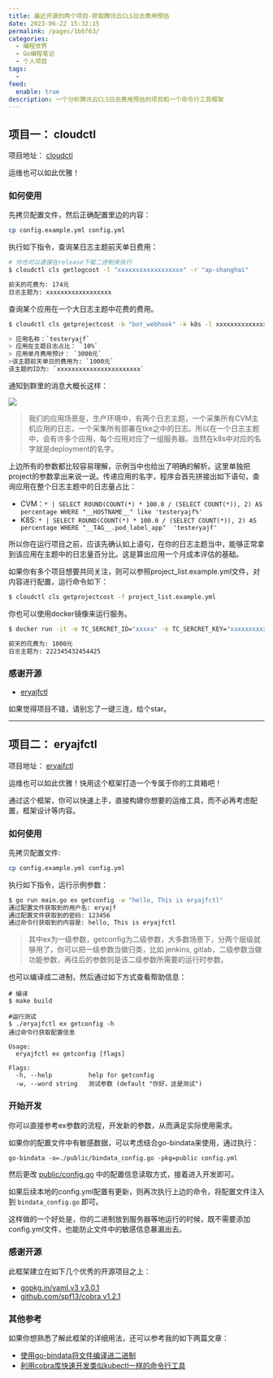 ```yaml
---
title: 最近开源的两个项目-获取腾讯云CLS日志费用预估
date: 2023-06-22 15:32:15
permalink: /pages/1b6f63/
categories:
  - 编程世界
  - Go编程笔记
  - 个人项目
tags:
  -
feed:
  enable: true
description: 一个分析腾讯云CLS日志费用预估的项目和一个命令行工具框架
---
```



## 项目一： cloudctl

项目地址： [cloudctl](https://github.com/eryajf/cloudctl)

运维也可以如此优雅！

### 如何使用

先拷贝配置文件，然后正确配置里边的内容：

```sh
cp config.example.yml config.yml
```

执行如下指令，查询某日志主题前天单日费用：

```sh
# 你也可以直接在release下载二进制来执行
$ cloudctl cls getlogcost -l "xxxxxxxxxxxxxxxxxx" -r "ap-shanghai"

前天的花费为: 174元
日志主题为: xxxxxxxxxxxxxxxxxx
```

查询某个应用在一个大日志主题中花费的费用。

```sh
$ cloudctl cls getprojectcost -b "bot_webhook" -k k8s -l xxxxxxxxxxxxxxxxxxxxxxx -p testeryajf -r ap-shanghai

> 应用名称：`testeryajf`
> 应用在主题日志占比： `10%`
> 应用单月费用预计： `3000元`
>该主题前天单日的费用为: `1000元`
该主题的ID为: `xxxxxxxxxxxxxxxxxxxxxxx`
```

通知到群里的消息大概长这样：

![](https://cdn.staticaly.com/gh/eryajf/tu/main/img/image_20230605_184855.png)

> 我们的应用场景是，生产环境中，有两个日志主题，一个采集所有CVM主机应用的日志，一个采集所有部署在tke之中的日志。所以在一个日志主题中，会有许多个应用，每个应用对应了一组服务器。当然在k8s中对应的名字就是deployment的名字。

上边所有的参数都比较容易理解，示例当中也给出了明确的解析。这里单独把project的参数拿出来说一说。传递应用的名字，程序会首先拼接出如下语句，查询应用在整个日志主题中的日志量占比：

- CVM：`* | SELECT ROUND(COUNT(*) * 100.0 / (SELECT COUNT(*)), 2) AS percentage WHERE "__HOSTNAME__" like 'testeryajf%'`
- K8S: `* | SELECT ROUND(COUNT(*) * 100.0 / (SELECT COUNT(*)), 2) AS percentage WHERE "__TAG__.pod_label_app"  'testeryajf'`

所以你在运行项目之前，应该先确认如上语句，在你的日志主题当中，能够正常拿到该应用在主题中的日志量百分比。这是算出应用一个月成本评估的基础。

如果你有多个项目想要共同关注，则可以参照project_list.example.yml文件，对内容进行配置，运行命令如下：

```sh
$ cloudctl cls getprojectcost -f project_list.example.yml
```

你也可以使用docker镜像来运行服务。

```sh
$ docker run -it -e TC_SERCRET_ID="xxxxx" -e TC_SERCRET_KEY="xxxxxxxxxx" dockerproxy.com/eryajf/cloudctl /app/cloudctl cls getlogcost  -l "222345432454425"

前天的花费为: 1000元
日志主题为: 222345432454425
```

### 感谢开源


- [eryajfctl](https://github.com/eryajf/eryajfctl)

如果觉得项目不错，请别忘了一键三连，给个star。

---

## 项目二： eryajfctl

项目地址： [eryajfctl](https://github.com/eryajf/eryajfctl)

运维也可以如此优雅！快用这个框架打造一个专属于你的工具箱吧！

通过这个框架，你可以快速上手，直接构建你想要的运维工具，而不必再考虑配置，框架设计等内容。

### 如何使用

先拷贝配置文件:

```sh
cp config.example.yml config.yml
```

执行如下指令，运行示例参数：

```sh
$ go run main.go ex getconfig -w "hello, This is eryajfctl"
通过配置文件获取到的用户名: eryajf
通过配置文件获取到的密码: 123456
通过命令行获取到的内容是: hello, This is eryajfctl
```

> 其中ex为一级参数，getconfig为二级参数，大多数场景下，分两个层级就够用了，你可以把一级参数当做归类，比如 jenkins, gitlab，二级参数当做功能参数，再往后的参数则是该二级参数所需要的运行时参数。

也可以编译成二进制，然后通过如下方式查看帮助信息：

```
# 编译
$ make build

#运行测试
$ ./eryajfctl ex getconfig -h
通过命令行获取配置信息

Usage:
  eryajfctl ex getconfig [flags]

Flags:
  -h, --help          help for getconfig
  -w, --word string   测试参数 (default "你好，这是测试")
```

### 开始开发

你可以直接参考ex参数的流程，开发新的参数，从而满足实际使用需求。

如果你的配置文件中有敏感数据，可以考虑结合go-bindata来使用，通过执行：

```
go-bindata -o=./public/bindata_config.go -pkg=public config.yml
```

然后更改 [public/config.go](https://github.com/eryajf/eryajfctl/blob/4cd30714062e5b65746bdb5f100f19bfe38ed52e/public/config.go#L28) 中的配置信息读取方式，接着进入开发即可。

如果后续本地的config.yml配置有更新，则再次执行上边的命令，将配置文件注入到 `bindata_config.go` 即可。

这样做的一个好处是，你的二进制放到服务器等地运行的时候，既不需要添加config.yml文件，也能防止文件中的敏感信息暴漏出去。

### 感谢开源

此框架建立在如下几个优秀的开源项目之上：

- [gopkg.in/yaml.v3 v3.0.1](https://github.com/go-yaml/yaml)
- [github.com/spf13/cobra v1.2.1](https://github.com/spf13/cobra)

### 其他参考

如果你想熟悉了解此框架的详细用法，还可以参考我的如下两篇文章：

- [使用go-bindata将文件编译进二进制](https://wiki.eryajf.net/pages/2bf6c3/)
- [利用cobra库快速开发类似kubectl一样的命令行工具](https://wiki.eryajf.net/pages/5c4163/)